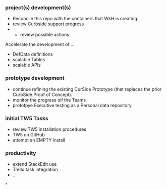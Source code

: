 ### project(s) development(s)
* Reconcile this repo with the containers that WkH is creating.
* review Curbside support progress
* * review possible actions

Accelerate the development of ...
* DefData definitions
* scalable Tables
* scalable APIs


### prototype development
* continue refining the existing CurSide Prototype (that replaces the prior CurbSide.Proof of Concept).
* monitor the progress oif the Teams
* prototpye Executive testing as a Personal data repository


### initial TW5 Tasks
* review TW5 installation procedures
* TW5 on GitHub
* attempt an EMPTY install


### productivity
* extend StackEdit use
* Trello task integration
* ...

^
